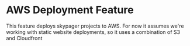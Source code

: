 # AWS Deployment Feature

This feature deploys skypager projects to AWS. For now it assumes we're working with static website deployments, so it uses a combination of S3 and Cloudfront

